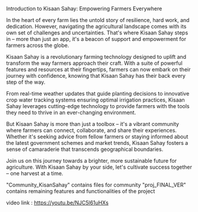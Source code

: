 Introduction to Kisaan Sahay: Empowering Farmers Everywhere

In the heart of every farm lies the untold story of resilience, hard work, and dedication. However, navigating the agricultural landscape comes with its own set of challenges and uncertainties. That's where Kisaan Sahay steps in – more than just an app, it's a beacon of support and empowerment for farmers across the globe.

Kisaan Sahay is a revolutionary farming technology designed to uplift and transform the way farmers approach their craft. With a suite of powerful features and resources at their fingertips, farmers can now embark on their journey with confidence, knowing that Kisaan Sahay has their back every step of the way.

From real-time weather updates that guide planting decisions to innovative crop water tracking systems ensuring optimal irrigation practices, Kisaan Sahay leverages cutting-edge technology to provide farmers with the tools they need to thrive in an ever-changing environment.

But Kisaan Sahay is more than just a toolbox – it's a vibrant community where farmers can connect, collaborate, and share their experiences. Whether it's seeking advice from fellow farmers or staying informed about the latest government schemes and market trends, Kisaan Sahay fosters a sense of camaraderie that transcends geographical boundaries.

Join us on this journey towards a brighter, more sustainable future for agriculture. With Kisaan Sahay by your side, let's cultivate success together – one harvest at a time.



"Community_KisanSahay" contains files for community
"proj_FINAL_VER" contains remaining features and functionalities of the project

video link : https://youtu.be/NJC5l61uHXs
